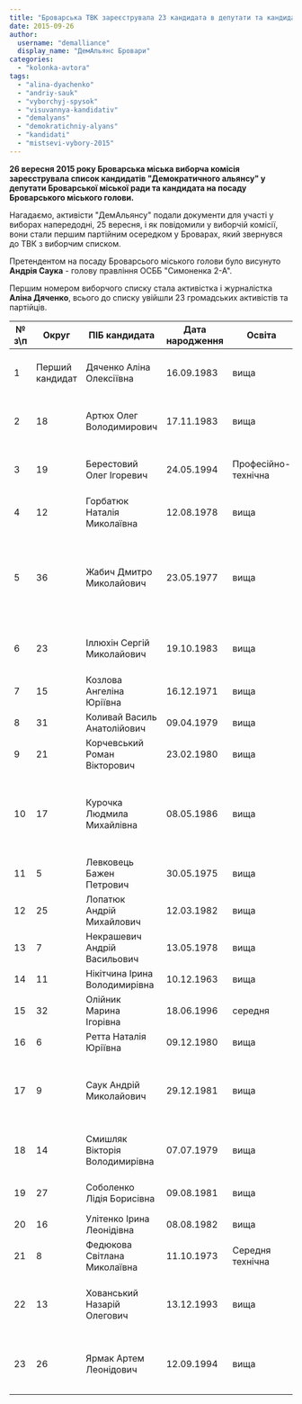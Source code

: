 ```yaml
---
title: "Броварська ТВК зареєструвала 23 кандидата в депутати та кандидата в мери від Демократичного альянсу"
date: 2015-09-26
author: 
  username: "demalliance"
  display_name: "ДемАльянс Бровари"
categories: 
  - "kolonka-avtora"
tags: 
  - "alina-dyachenko"
  - "andriy-sauk"
  - "vyborchyj-spysok"
  - "visuvannya-kandidativ"
  - "demalyans"
  - "demokratichniy-alyans"
  - "kandidati"
  - "mistsevi-vybory-2015"
---
```


**26 вересня 2015 року Броварська міська виборча комісія зареєструвала список кандидатів "Демократичного альянсу" у депутати Броварської міської ради та кандидата на посаду Броварського міського голови.**

Нагадаємо, активісти "ДемАльянсу" подали документи для участі у виборах напередодні, 25 вересня, і як повідомили у виборчій комісії, вони стали першим партійним осередком у Броварах, який звернувся до ТВК з виборчим списком.

Претендентом на посаду Броварсього міського голови було висунуто **Андрія Саука** - голову правління ОСББ "Симоненка 2-А".

Першим номером виборчого списку стала активістка і журналістка **Аліна Дяченко**, всього до списку увійшли 23 громадських активістів та партійців.

       
|   **№**  **з\\п**   |   **Округ**   |   **ПІБ кандидата**   |   **Дата народження**   |   **Освіта**   |   **Партійність**   |   **Посада**   |   **Місце роботи**  **(заняття)**   |
| --- | --- | --- | --- | --- | --- | --- | --- |
|   1   |   Перший кандидат   |   Дяченко Аліна Олексіївна   |   16.09.1983   |   вища   |   Член партії ДемАльянс (Демократичний альянс)   |   журналіст   |   БМГО «Прозоре суспільство»   |
|   2   |   18   |   Артюх Олег Володимирович   |   17.11.1983   |   вища   |   Член партії ДемАльянс (Демократичний альянс)   |   Фізична особа-підприємець   |   Фізична особа-підприємець   |
|   3   |   19   |   Берестовий Олег Ігоревич   |   24.05.1994   |   Професійно-технічна   |   Член партії ДемАльянс (Демократичний альянс)   |   Фізична особа-підприємець   |   Фізична особа-підприємець   |
|   4   |   12   |   Горбатюк Наталія Миколаївна   |   12.08.1978   |   вища   |   безпартійна   |   Голова правління ОСББ   |   ОСББ «ЖК «Затишок» м.Бровари   |
|   5   |   36   |   Жабич Дмитро Миколайович   |   23.05.1977   |   вища   |   безпартійний   |   Підполковник міліції, старший інспектор з особливих доручень відділу відомчих нормативно-правових актів   |   Департамент юридичного забезпечення МВС України   |
|   6   |   23   |   Іллюхін Сергій Миколайович   |   19.10.1983   |   вища   |   Член партії ДемАльянс (Демократичний альянс)   |   Фізична особа-підприємець   |   Фізична особа-підприємець   |
|   7   |   15   |   Козлова Ангеліна Юріївна   |   16.12.1971   |   вища   |   безпартійна   |   директор   |   ТОВ «Еколайн-Бровари»   |
|   8   |   31   |   Коливай Василь Анатолійович   |   09.04.1979   |   вища   |   безпартійний   |   Проект-менеджер   |   U&Sluno   |
|   9   |   21   |   Корчевський Роман Вікторович   |   23.02.1980   |   вища   |   безпартійний   |   Фізична особа-підприємець   |   Фізична особа-підприємець   |
|   10   |   17   |   Курочка Людмила Михайлівна   |   08.05.1986   |   вища   |   безпартійна   |   Аспірант кафедри державознавства та права   |   Національна академія державного управління при Президентові України   |
|   11   |   5   |   Левковець Бажен Петрович   |   30.05.1975   |   вища   |   безпартійний   |   безробітний   |  |
|   12   |   25   |   Лопатюк Андрій Михайлович   |   12.03.1982   |   вища   |   безпартійний   |   Менеджер з продажу   |   ТДВ «Бровари-молоко»   |
|   13   |   7   |   Некрашевич Андрій Васильович   |   13.05.1978   |   вища   |   безпартійний   |   Фізична особа-підприємець   |   Фізична особа-підприємець   |
|   14   |   11   |   Нікітчина Ірина Володимирівна   |   10.12.1963   |   вища   |   безпартійна   |   безробітня   |  |
|   15   |   32   |   Олійник Марина Ігорівна   |   18.06.1996   |   середня   |   безпартійна   |   студент   |   Національний транспортний університет   |
|   16   |   6   |   Ретта Наталія Юріївна   |   09.12.1980   |   вища   |   безпартійна   |   Керівник проектів   |   ТОВ «Веб-Сервіс»   |
|   17   |   9   |   Саук Андрій Миколайович   |   29.12.1981   |   вища   |   безпартійний   |   головний економіст, голова правління ОСББ   |   Банк «Хрещатик», ОСББ «В.Симоненка, 2-А» (м.Бровари)   |
|   18   |   14   |   Смишляк Вікторія Володимирівна   |   07.07.1979   |   вища   |   безпартійна   |   Безробітня, у відпустці по догляду за дитиною   |  |
|   19   |   27   |   Соболенко Лідія Борисівна   |   09.08.1981   |   вища   |   безпартійна   |   Старший науковий співробітник   |   ДП «УНДІЗ»   |
|   20   |   16   |   Улітенко Ірина Леонідівна   |   08.08.1982   |   вища   |   безпартійна   |   безробітня   |  |
|   21   |   8   |   Федюкова Світлана Миколаївна   |   11.10.1973   |   Середня технічна   |   безпартійна   |   Фізична особа-підприємець   |   Фізична особа-підприємець   |
|   22   |   13   |   Хованський Назарій Олегович   |   13.12.1993   |   вища   |   безпартійний   |   студент   |   Київський національний університет культури і мистецтв   |
|   23   |   26   |   Ярмак Артем Леонідович   |   12.09.1994   |   вища   |   безпартійний   |   студент   |   Національний університет «Києво-Могилянська Академія»   |
